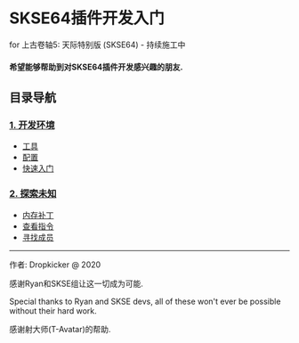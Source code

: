 # SKSE64插件开发入门
for 上古卷轴5: 天际特别版 (SKSE64) - 持续施工中

#### 希望能够帮助到对SKSE64插件开发感兴趣的朋友.

## 目录导航
### [1. 开发环境](/docs/Setup.md)
* [工具](/docs/Setup.md#工具)
* [配置](/docs/Setup.md#配置)
* [快速入门](/docs/QuickStart.md)

### [2. 探索未知](/docs/ToUnknown.md)
* [内存补丁](/docs/ToUnknown.md#定位指针)
* [查看指令](/docs/ToUnknown.md#查看指令)
* [寻找成员](/docs/ToUnknown.md#寻找成员)

***

作者: Dropkicker @ 2020

感谢Ryan和SKSE组让这一切成为可能.

Special thanks to Ryan and SKSE devs, all of these won't ever be possible without their hard work.

感谢射大师(T-Avatar)的帮助.